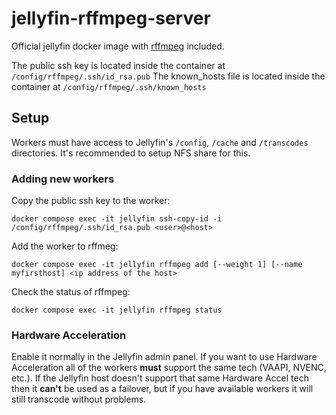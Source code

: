 # jellyfin-rffmpeg-server

Official jellyfin docker image with [rffmpeg](https://github.com/joshuaboniface/rffmpeg) included.

The public ssh key is located inside the container at `/config/rffmpeg/.ssh/id_rsa.pub`
The known_hosts file is located inside the container at `/config/rffmpeg/.ssh/known_hosts`

## Setup

Workers must have access to Jellyfin's `/config`, `/cache` and `/transcodes` directories. It's recommended to setup NFS share for this.

### Adding new workers

Copy the public ssh key to the worker:
```
docker compose exec -it jellyfin ssh-copy-id -i /config/rffmpeg/.ssh/id_rsa.pub <user>@<host>
```

Add the worker to rffmeg:
```
docker compose exec -it jellyfin rffmpeg add [--weight 1] [--name myfirsthost] <ip address of the host>
```

Check the status of rffmpeg:

```
docker compose exec -it jellyfin rffmpeg status
```

### Hardware Acceleration

Enable it normally in the Jellyfin admin panel.
If you want to use Hardware Acceleration all of the workers **must** support the same tech (VAAPI, NVENC, etc.).
If the Jellyfin host doesn't support that same Hardware Accel tech then it **can't** be used as a failover, but if you have available workers it will still transcode without problems.
